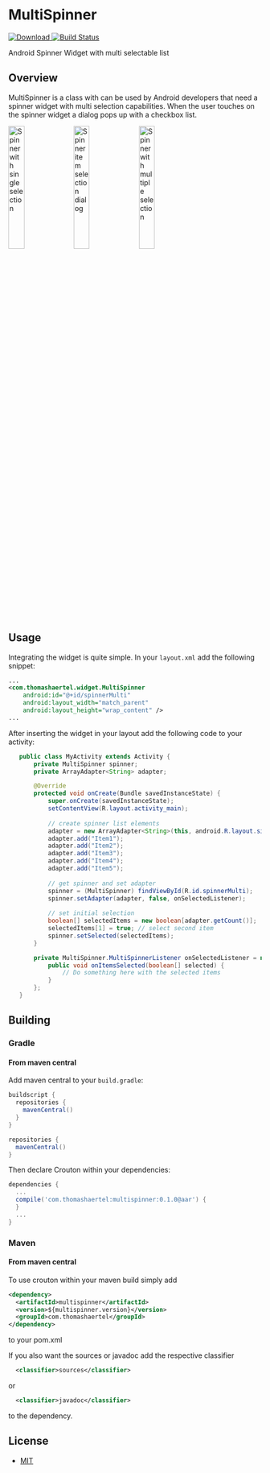 # MultiSpinner
[![Download](https://api.bintray.com/packages/thomashaertel/maven/MultiSpinner/images/download.svg) ](https://bintray.com/thomashaertel/maven/MultiSpinner/_latestVersion)
[![Build Status](https://travis-ci.org/thomashaertel/MultiSpinner.svg?branch=master)](https://travis-ci.org/thomashaertel/MultiSpinner)

Android Spinner Widget with multi selectable list

## Overview
MultiSpinner is a class with can be used by Android developers that need a spinner widget with multi selection capabilities.
When the user touches on the spinner widget a dialog pops up with a checkbox list. 

<img src="https://cloud.githubusercontent.com/assets/1078036/5889593/3e7044de-a430-11e4-91ae-2931dfa6fd22.png" alt="Spinner with single selection" width="25%" height="25%">
<img src="https://cloud.githubusercontent.com/assets/1078036/5889594/4083da9c-a430-11e4-988e-ff7dd114084b.png" alt="Spinner item selection dialog" width="25%" height="25%">
<img src="https://cloud.githubusercontent.com/assets/1078036/5889595/41dc0612-a430-11e4-83c4-fe24ff353d24.png" alt="Spinner with multiple selection" width="25%" height="25%">

## Usage
Integrating the widget is quite simple. In your `layout.xml` add the following snippet:
```xml
...
<com.thomashaertel.widget.MultiSpinner
    android:id="@+id/spinnerMulti"
    android:layout_width="match_parent"
    android:layout_height="wrap_content" />
...
```

After inserting the widget in your layout add the following code to your activity:
 ```java
    public class MyActivity extends Activity {
        private MultiSpinner spinner;
        private ArrayAdapter<String> adapter;
 
        @Override
        protected void onCreate(Bundle savedInstanceState) {
            super.onCreate(savedInstanceState);
            setContentView(R.layout.activity_main);
     
            // create spinner list elements
            adapter = new ArrayAdapter<String>(this, android.R.layout.simple_spinner_item);
            adapter.add("Item1");
            adapter.add("Item2");
            adapter.add("Item3");
            adapter.add("Item4");
            adapter.add("Item5");
     
            // get spinner and set adapter
            spinner = (MultiSpinner) findViewById(R.id.spinnerMulti);
            spinner.setAdapter(adapter, false, onSelectedListener);
     
            // set initial selection
            boolean[] selectedItems = new boolean[adapter.getCount()];
            selectedItems[1] = true; // select second item
            spinner.setSelected(selectedItems);
        }

        private MultiSpinner.MultiSpinnerListener onSelectedListener = new MultiSpinner.MultiSpinnerListener() {
            public void onItemsSelected(boolean[] selected) {
                // Do something here with the selected items
            }
        };
    }
```

## Building
### Gradle

#### From maven central

Add maven central to your `build.gradle`:

```groovy
buildscript {
  repositories {
    mavenCentral()
  }
}

repositories {
  mavenCentral()
}
```

Then declare Crouton within your dependencies:

```groovy
dependencies {
  ...
  compile('com.thomashaertel:multispinner:0.1.0@aar') {
  }
  ...
}
```

### Maven

#### From maven central

To use crouton within your maven build simply add

```xml
<dependency>
  <artifactId>multispinner</artifactId>
  <version>${multispinner.version}</version>
  <groupId>com.thomashaertel</groupId>
</dependency>
```

to your pom.xml

If you also want the sources or javadoc add the respective classifier

```xml
  <classifier>sources</classifier>
```

or

```xml
  <classifier>javadoc</classifier>
```
to the dependency.

## License

* [MIT](http://opensource.org/licenses/MIT)